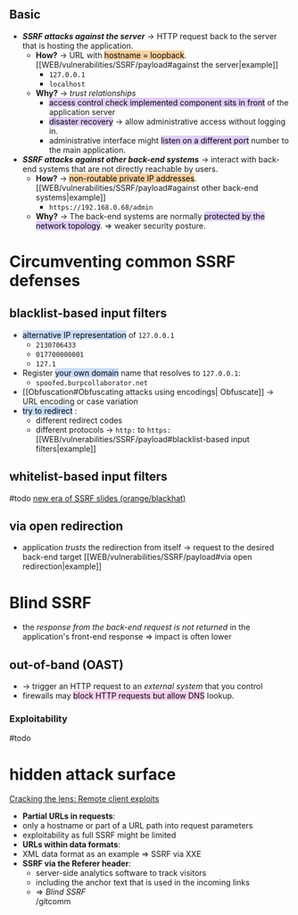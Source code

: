 ## Basic

- ***SSRF attacks against the server*** -> HTTP request back to the server that is hosting the application. 
  - **How?** -> URL with <mark style="background: #FFB86CA6;">hostname = loopback</mark>. [[WEB/vulnerabilities/SSRF/payload#against the server|example]]
    - `127.0.0.1`
    - `localhost`
  - **Why?** -> _trust relationships_
    - <mark style="background: #D2B3FFA6;">access control check implemented component sits in front</mark> of the application server
    - <mark style="background: #D2B3FFA6;">disaster recovery</mark> -> allow administrative access without logging in.
    - administrative interface might <mark style="background: #D2B3FFA6;">listen on a different port</mark> number to the main application.
- ***SSRF attacks against other back-end systems*** -> interact with back-end systems that are not directly reachable by users.
	- **How?** -> <mark style="background: #FFB86CA6;">non-routable private IP addresses</mark>. [[WEB/vulnerabilities/SSRF/payload#against other back-end systems|example]] 
	  - `https://192.168.0.68/admin` 
	- **Why?** -> The back-end systems are normally <mark style="background: #D2B3FFA6;">protected by the network topology</mark>. => weaker security posture.
# Circumventing common SSRF defenses
## blacklist-based input filters

- <mark style="background: #ADCCFFA6;">alternative IP representation</mark> of `127.0.0.1`
  - `2130706433`
  - `017700000001`
  - `127.1`
- Register <mark style="background: #ADCCFFA6;">your own domain</mark> name that resolves to `127.0.0.1`:
  - `spoofed.burpcollaborator.net`
-  [[Obfuscation#Obfuscating attacks using encodings| Obfuscate]] -> URL encoding or case variation
- <mark style="background: #ADCCFFA6;">try to redirect</mark> :
  - different redirect codes
  - different protocols -> `http:` to `https:` 
 [[WEB/vulnerabilities/SSRF/payload#blacklist-based input filters|example]]
## whitelist-based input filters
#todo 
[new era of SSRF slides (orange/blackhat)](https://www.blackhat.com/docs/us-17/thursday/us-17-Tsai-A-New-Era-Of-SSRF-Exploiting-URL-Parser-In-Trending-Programming-Languages.pdf)
## via open redirection

- application *trusts* the redirection from itself -> request to the desired back-end target [[WEB/vulnerabilities/SSRF/payload#via open redirection|example]]

# Blind SSRF

- the *response from the back-end request is not returned* in the application's front-end response => impact is often lower
## out-of-band (OAST)

- -> trigger an HTTP request to an *external system* that you control
- firewalls may <mark style="background: #FFB8EBA6;">block HTTP requests but allow DNS</mark> lookup.
### Exploitability 
#todo
# hidden attack surface 

[Cracking the lens: Remote client exploits](https://portswigger.net/blog/cracking-the-lens-targeting-https-hidden-attack-surface#remoteclient)

-  **Partial URLs in requests**:
  - only a hostname or part of a URL path into request parameters
  - exploitability as full SSRF might be limited
-  **URLs within data formats**:
  - XML data format as an example => SSRF via XXE
- **SSRF via the Referer header**:
  - server-side analytics software to track visitors
  - including the anchor text that is used in the incoming links
  - => _Blind SSRF_  
/gitcomm